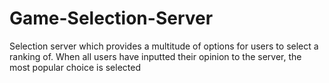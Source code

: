 # Game-Selection-Server
Selection server which provides a multitude of options for users to select a ranking of. When all users have inputted their opinion to the server, the most popular choice is selected
